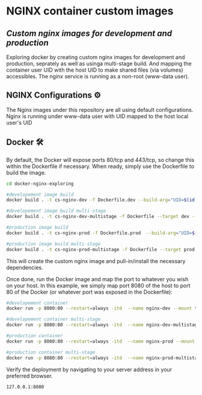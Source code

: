 # NGINX container custom images

## _Custom nginx images for development and production_

Exploring docker by creating custom nginx images for development 
and production, seprately as well as usinga  multi-stage build. And mapping the container user UID with the host UID to make shared files (via volumes) accessibles.
The nginx service is running as a non-root (www-data user).

## NGINX Configurations :gear:

The Nginx images under this repository are all using default configurations. Nginx is running under www-data user with UID mapped to the host local user's UID

## Docker :hammer_and_wrench:
By default, the Docker will expose ports 80/tcp and 443/tcp, so change this within the
Dockerfile if necessary. When ready, simply use the Dockerfile to
build the image.

```sh
cd docker-nginx-exploring

#developement image build
docker build . -t cs-nginx-dev -f Dockerfile.dev --build-arg="UID=$(id -u)" --build-arg="GID=$(id -g)"

#developement image build multi-stage
docker build . -t cs-nginx-dev-multistage -f Dockerfile --target dev --build-arg="UID=$(id -u)" --build-arg="GID=$(id -g)"

#production image build
docker build . -t cs-nginx-prod -f Dockerfile.prod  --build-arg="UID=$(id -u)" --build-arg="GID=$(id -g)"

#production image build multi-stage
docker build . -t cs-nginx-prod-multistage -f Dockerfile --target prod  --build-arg="UID=$(id -u)" --build-arg="GID=$(id -g)"
```

This will create the custom nginx image and pull-in/install the necessary dependencies.

Once done, run the Docker image and map the port to whatever you wish on
your host. In this example, we simply map port 8080 of the host to
port 80 of the Docker (or whatever port was exposed in the Dockerfile):

```sh
#developement container
docker run -p 8080:80 --restart=always -itd  --name nginx-dev --mount type=bind,source=./logs/,destination=/var/log/nginx/ --mount type=bind,source=./src/,destination=/var/www/html --mount type=bind,source=./configurations/sites-available/,destination=/etc/nginx/sites-available cs-nginx-dev

#developement container multi-stage
docker run -p 8080:80 --restart=always -itd  --name nginx-dev-multistage --mount type=bind,source=./logs/,destination=/var/log/nginx/ --mount type=bind,source=./src/,destination=/var/www/html --mount type=bind,source=./configurations/sites-available/,destination=/etc/nginx/sites-available cs-nginx-dev-multistage

#production container
docker run -p 8080:80 --restart=always -itd  --name nginx-prod --mount type=bind,source=./logs/,destination=/var/log/nginx/ cs-nginx-prod

#production container multi-stage
docker run -p 8080:80 --restart=always -itd  --name nginx-prod-multistage --mount type=bind,source=./logs/,destination=/var/log/nginx/ cs-nginx-prod-multistage
```

Verify the deployment by navigating to your server address in
your preferred browser.

```sh
127.0.0.1:8080
```

